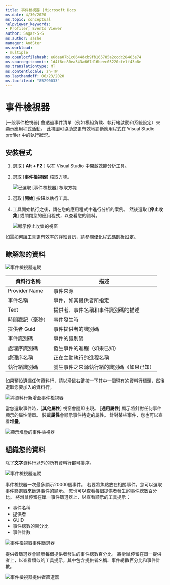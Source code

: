 ```yaml
---
title: 事件檢視器 |Microsoft Docs
ms.date: 4/30/2020
ms.topic: conceptual
helpviewer_keywords:
- Profiler, Events Viewer
author: Sagar-S-S
ms.author: sashe
manager: AndSter
ms.workload:
- multiple
ms.openlocfilehash: e6dea07b1c0644dcb9fb165785a2ccdc28463e74
ms.sourcegitcommit: 1d4f6cc80ea343a667d16beec03220cfe1f43b8e
ms.translationtype: MT
ms.contentlocale: zh-TW
ms.lasthandoff: 06/23/2020
ms.locfileid: "85290033"
---
```

# <a name="events-viewer"></a>事件檢視器

[一般事件檢視器] 會透過事件清單（例如模組負載、執行緒啟動和系統設定）來顯示應用程式活動。 此視圖可協助您更有效地診斷應用程式在 Visual Studio profiler 中的執行狀況。

## <a name="setup"></a>安裝程式

1. 選取 [ **Alt + F2** ] 以在 Visual Studio 中開啟效能分析工具。

1. 選取 [**事件檢視器]** 核取方塊。

   ![已選取 [事件檢視器] 核取方塊](../profiling/media/eventsviewerselected.png "已選取 [事件檢視器] 核取方塊")

1. 選取 [**開始**] 按鈕以執行工具。

1. 工具開始執行之後，請在您的應用程式中進行分析的案例。 然後選取 [**停止收集**] 或關閉您的應用程式，以查看您的資料。

   ![顯示停止收集的視窗](../profiling/media/stopcollectioneventsviewer.png "顯示停止收集的視窗")

如需如何讓工具更有效率的詳細資訊，請參閱[優化程式碼剖析設定](../profiling/optimize-profiler-settings.md)。

## <a name="understand-your-data"></a>瞭解您的資料

![事件檢視器追蹤](../profiling/media/eventviewertrace.png "事件檢視器追蹤")

|資料行名稱|描述|
|----------|---------------------|
|Provider Name|事件來源|
|事件名稱|事件，如其提供者所指定|
|Text|提供者、事件名稱和事件識別碼的描述|
|時間戳記（毫秒）|事件發生時|
|提供者 Guid|事件提供者的識別碼|
|事件識別碼|事件的識別碼|
|處理序識別碼|發生事件的進程（如果已知）|
|處理序名稱|正在主動執行的進程名稱|
|執行緒識別碼|發生事件之來源執行緒的識別碼（如果已知）|

如果預設遺漏任何資料行，請以滑鼠右鍵按一下其中一個現有的資料行標頭，然後選取您要加入的資料行。

![將資料行新增至事件檢視器](../profiling/media/eventvieweraddcolumns.png "將資料行新增至事件檢視器")

當您選取事件時，[**其他屬性**] 視窗會隨即出現。 [**通用屬性**] 顯示將針對任何事件顯示的屬性清單。 裝載**屬性**會顯示事件特定的屬性。 針對某些事件，您也可以查看**堆疊**。

![顯示堆疊的事件檢視器](../profiling/media/eventviewerstacks.png "顯示堆疊的事件檢視器")

## <a name="organize-your-data"></a>組織您的資料

除了**文字**資料行以外的所有資料行都可排序。

![事件檢視器追蹤](../profiling/media/eventviewertrace.png "事件檢視器追蹤")

事件檢視器一次最多顯示20000個事件。 若要將焦點放在相關事件，您可以選取事件篩選器來篩選事件的顯示。 您也可以查看每個提供者發生的事件總數百分比。 將滑鼠停留在單一事件篩選器上，以查看顯示的工具提示：

- 事件名稱
- 提供者
- GUID
- 事件總數的百分比
- 事件計數

![事件檢視器事件篩選器](../profiling/media/eventviewereventfilter.png "事件檢視器事件篩選器")

提供者篩選器會顯示每個提供者發生的事件總數百分比。 將滑鼠停留在單一提供者上，以查看類似的工具提示，其中包含提供者名稱、事件總數百分比和事件計數。

![事件檢視器提供者篩選器](../profiling/media/eventviewerproviderfilter.png "事件檢視器提供者篩選器")
